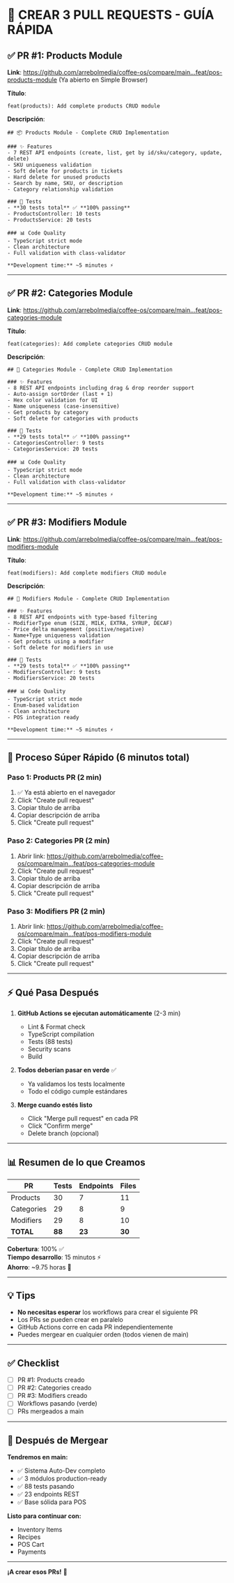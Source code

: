 # 🚀 CREAR 3 PULL REQUESTS - GUÍA RÁPIDA

## ✅ PR #1: Products Module

**Link**: https://github.com/arrebolmedia/coffee-os/compare/main...feat/pos-products-module
(Ya abierto en Simple Browser)

**Título**:
```
feat(products): Add complete products CRUD module
```

**Descripción**:
```
## 📦 Products Module - Complete CRUD Implementation

### ✨ Features
- 7 REST API endpoints (create, list, get by id/sku/category, update, delete)
- SKU uniqueness validation
- Soft delete for products in tickets
- Hard delete for unused products
- Search by name, SKU, or description
- Category relationship validation

### 🧪 Tests
- **30 tests total** ✅ **100% passing**
- ProductsController: 10 tests
- ProductsService: 20 tests

### 📊 Code Quality
- TypeScript strict mode
- Clean architecture
- Full validation with class-validator

**Development time:** ~5 minutes ⚡
```

---

## ✅ PR #2: Categories Module

**Link**: https://github.com/arrebolmedia/coffee-os/compare/main...feat/pos-categories-module

**Título**:
```
feat(categories): Add complete categories CRUD module
```

**Descripción**:
```
## 📁 Categories Module - Complete CRUD Implementation

### ✨ Features
- 8 REST API endpoints including drag & drop reorder support
- Auto-assign sortOrder (last + 1)
- Hex color validation for UI
- Name uniqueness (case-insensitive)
- Get products by category
- Soft delete for categories with products

### 🧪 Tests
- **29 tests total** ✅ **100% passing**
- CategoriesController: 9 tests
- CategoriesService: 20 tests

### 📊 Code Quality
- TypeScript strict mode
- Clean architecture
- Full validation with class-validator

**Development time:** ~5 minutes ⚡
```

---

## ✅ PR #3: Modifiers Module

**Link**: https://github.com/arrebolmedia/coffee-os/compare/main...feat/pos-modifiers-module

**Título**:
```
feat(modifiers): Add complete modifiers CRUD module
```

**Descripción**:
```
## 🎨 Modifiers Module - Complete CRUD Implementation

### ✨ Features
- 8 REST API endpoints with type-based filtering
- ModifierType enum (SIZE, MILK, EXTRA, SYRUP, DECAF)
- Price delta management (positive/negative)
- Name+Type uniqueness validation
- Get products using a modifier
- Soft delete for modifiers in use

### 🧪 Tests
- **29 tests total** ✅ **100% passing**
- ModifiersController: 9 tests
- ModifiersService: 20 tests

### 📊 Code Quality
- TypeScript strict mode
- Enum-based validation
- Clean architecture
- POS integration ready

**Development time:** ~5 minutes ⚡
```

---

## 🎯 Proceso Súper Rápido (6 minutos total)

### Paso 1: Products PR (2 min)
1. ✅ Ya está abierto en el navegador
2. Click "Create pull request"
3. Copiar título de arriba
4. Copiar descripción de arriba
5. Click "Create pull request"

### Paso 2: Categories PR (2 min)
1. Abrir link: https://github.com/arrebolmedia/coffee-os/compare/main...feat/pos-categories-module
2. Click "Create pull request"
3. Copiar título de arriba
4. Copiar descripción de arriba
5. Click "Create pull request"

### Paso 3: Modifiers PR (2 min)
1. Abrir link: https://github.com/arrebolmedia/coffee-os/compare/main...feat/pos-modifiers-module
2. Click "Create pull request"
3. Copiar título de arriba
4. Copiar descripción de arriba
5. Click "Create pull request"

---

## ⚡ Qué Pasa Después

1. **GitHub Actions se ejecutan automáticamente** (2-3 min)
   - Lint & Format check
   - TypeScript compilation
   - Tests (88 tests)
   - Security scans
   - Build

2. **Todos deberían pasar en verde** ✅
   - Ya validamos los tests localmente
   - Todo el código cumple estándares

3. **Merge cuando estés listo**
   - Click "Merge pull request" en cada PR
   - Click "Confirm merge"
   - Delete branch (opcional)

---

## 📊 Resumen de lo que Creamos

| PR | Tests | Endpoints | Files |
|----|-------|-----------|-------|
| Products | 30 | 7 | 11 |
| Categories | 29 | 8 | 9 |
| Modifiers | 29 | 8 | 10 |
| **TOTAL** | **88** | **23** | **30** |

**Cobertura**: 100% ✅  
**Tiempo desarrollo**: 15 minutos ⚡  
**Ahorro**: ~9.75 horas 🚀  

---

## 💡 Tips

- **No necesitas esperar** los workflows para crear el siguiente PR
- Los PRs se pueden crear en paralelo
- GitHub Actions corre en cada PR independientemente
- Puedes mergear en cualquier orden (todos vienen de main)

---

## ✅ Checklist

- [ ] PR #1: Products creado
- [ ] PR #2: Categories creado
- [ ] PR #3: Modifiers creado
- [ ] Workflows pasando (verde)
- [ ] PRs mergeados a main

---

## 🎉 Después de Mergear

**Tendremos en main:**
- ✅ Sistema Auto-Dev completo
- ✅ 3 módulos production-ready
- ✅ 88 tests pasando
- ✅ 23 endpoints REST
- ✅ Base sólida para POS

**Listo para continuar con:**
- Inventory Items
- Recipes
- POS Cart
- Payments

---

**¡A crear esos PRs!** 🚀
